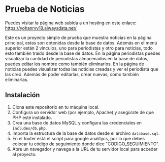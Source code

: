 # Prueba de Noticias
Puedes visitar la página web subida a un hosting en este enlace: https://yohanrvv18.alwaysdata.net/

Este es un proyecto simple de prueba que muestra noticias en la página principal, estas son obtenidas desde la base de datos.
Además en el menú superior están 2 vinculos, uno para periodistas y otro para noticias, todo esto también traído desde la base de datos.
En la página periodistas puedes visualizar la cantidad de periodistas almacenados en la base de datos, puedes editar los nombre como también eliminarlos.
En la página de noticias puedes visualizar todas las noticias creadas y ver el periodista que las creó. Además de poder editarlas, crear nuevas, como también eliminarlas.

## Instalación

1. Clona este repositorio en tu máquina local.
2. Configura un servidor web (por ejemplo, Apache) y asegúrate de que PHP esté instalado.
3. Crea una base de datos MySQL y configura las credenciales en `includes/db.php`.
4. Importa la estructura de la base de datos desde el archivo `database.sql`.
5. En el footer está el script para google analitycs, por lo que debes colocar tu código de seguimiento donde dice "CODIGO_SEGUIMIENTO".
6. Abre un navegador y navega a la URL de tu servidor local para acceder al proyecto.


